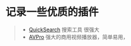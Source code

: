 # 记录一些优质的插件

> - [QuickSearch](https://docs.unity3d.com/Packages/com.unity.quicksearch@1.5/manual/index.html)
     搜索工具 很强大
> - [AVPro](https://www.renderheads.com/content/docs/AVProVideo/articles/intro.html)
    强大的商用视频播放器，简单易用，